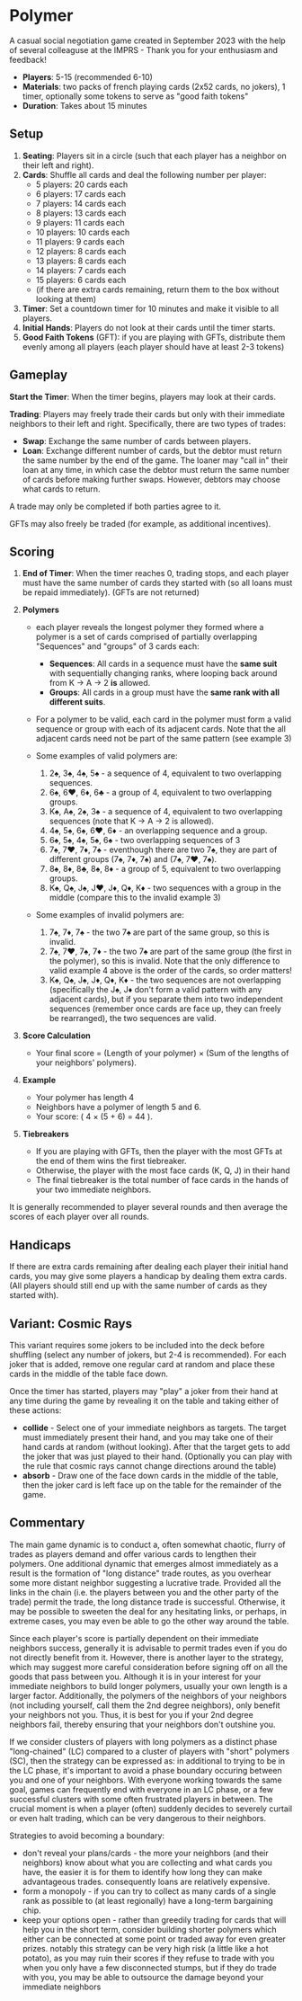 # Polymer

<!-- begin-content-flag -->

A casual social negotiation game created in September 2023 with the help of several colleaguse at the IMPRS - Thank you for your enthusiasm and feedback!

- **Players**: 5-15 (recommended 6-10)
- **Materials**: two packs of french playing cards (2x52 cards, no jokers), 1 timer, optionally some tokens to serve as "good faith tokens"
- **Duration**: Takes about 15 minutes

## **Setup**
1. **Seating**: Players sit in a circle (such that each player has a neighbor on their left and right).
2. **Cards**: Shuffle all cards and deal the following number per player:
   - 5 players: 20 cards each
   - 6 players: 17 cards each
   - 7 players: 14 cards each
   - 8 players: 13 cards each
   - 9 players: 11 cards each
   - 10 players: 10 cards each
   - 11 players: 9 cards each
   - 12 players: 8 cards each
   - 13 players: 8 cards each
   - 14 players: 7 cards each
   - 15 players: 6 cards each
   - (if there are extra cards remaining, return them to the box without looking at them)
3. **Timer**: Set a countdown timer for 10 minutes and make it visible to all players.
4. **Initial Hands**: Players do not look at their cards until the timer starts.
5. **Good Faith Tokens** (GFT): if you are playing with GFTs, distribute them evenly among all players (each player should have at least 2-3 tokens)

## **Gameplay**

**Start the Timer**: When the timer begins, players may look at their cards.

**Trading**: Players may freely trade their cards but only with their immediate neighbors to their left and right. Specifically, there are two types of trades:
- **Swap**: Exchange the same number of cards between players.
- **Loan**: Exchange different number of cards, but the debtor must return the same number by the end of the game. The loaner may "call in" their loan at any time, in which case the debtor must return the same number of cards before making further swaps. However, debtors may choose what cards to return.

A trade may only be completed if both parties agree to it.

GFTs may also freely be traded (for example, as additional incentives).

## **Scoring**
1. **End of Timer**: When the timer reaches 0, trading stops, and each player must have the same number of cards they started with (so all loans must be repaid immediately). (GFTs are not returned)

2. **Polymers**
   - each player reveals the longest polymer they formed where a polymer is a set of cards comprised of partially overlapping "Sequences" and "groups" of 3 cards each:

     - **Sequences**: All cards in a sequence must have the **same suit** with sequentially changing ranks, where looping back around from K → A → 2 **is** allowed.
     - **Groups**: All cards in a group must have the **same rank with all different suits**.

   - For a polymer to be valid, each card in the polymer must form a valid sequence or group with each of its adjacent cards. Note that the all adjacent cards need not be part of the same pattern (see example 3)

   - Some examples of valid polymers are:
     1. 2♠, 3♠, 4♠, 5♠ - a sequence of 4, equivalent to two overlapping sequences.
     2. 6♠, 6♥, 6♦, 6♣ - a group of 4, equivalent to two overlapping groups.
     3. K♠, A♠, 2♠, 3♠ - a sequence of 4, equivalent to two overlapping sequences (note that K → A → 2 is allowed).
     4. 4♠, 5♠, 6♠, 6♥, 6♦ - an overlapping sequence and a group.
     5. 6♠, 5♠, 4♠, 5♠, 6♠ - two overlapping sequences of 3
     6. 7♠, 7♥, 7♦, 7♠ - eventhough there are two 7♠, they are part of different groups (7♠, 7♦, 7♠) and (7♠, 7♥, 7♠).
     7. 8♠, 8♦, 8♣, 8♠, 8♦ - a group of 5, equivalent to two overlapping groups.
     8. K♠, Q♠, J♠, J♥, J♦, Q♦, K♦ - two sequences with a group in the middle (compare this to the invalid example 3)

   - Some examples of invalid polymers are:
     1. 7♠, 7♦, 7♠ - the two 7♠ are part of the same group, so this is invalid.
     2. 7♠, 7♥, 7♠, 7♦ - the two 7♠ are part of the same group (the first in the polymer), so this is invalid. Note that the only difference to valid example 4 above is the order of the cards, so order matters!
     3. K♠, Q♠, J♠, J♦, Q♦, K♦ - the two sequences are not overlapping (specifically the J♠, J♦ don't form a valid pattern with any adjacent cards), but if you separate them into two independent sequences (remember once cards are face up, they can freely be rearranged), the two sequences are valid.

3. **Score Calculation**
   - Your final score = (Length of your polymer) × (Sum of the lengths of your neighbors' polymers).
   
4. **Example**
   - Your polymer has length 4
   - Neighbors have a polymer of length 5 and 6.
   - Your score: \( 4 × (5 + 6) = 44 \).

5. **Tiebreakers**
   - If you are playing with GFTs, then the player with the most GFTs at the end of them wins the first tiebreaker.
   - Otherwise, the player with the most face cards (K, Q, J) in their hand
   - The final tiebreaker is the total number of face cards in the hands of your two immediate neighbors.

It is generally recommended to player several rounds and then average the scores of each player over all rounds.

## Handicaps

If there are extra cards remaining after dealing each player their initial hand cards, you may give some players a handicap by dealing them extra cards. (All players should still end up with the same number of cards as they started with).

## Variant: Cosmic Rays

This variant requires some jokers to be included into the deck before shuffling (select any number of jokers, but 2-4 is recommended). For each joker that is added, remove one regular card at random and place these cards in the middle of the table face down.

Once the timer has started, players may "play" a joker from their hand at any time during the game by revealing it on the table and taking either of these actions: 
- **collide** - Select one of your immediate neighbors as targets. The target must immediately present their hand, and you may take one of their hand cards at random (without looking). After that the target gets to add the joker that was just played to their hand. (Optionally you can play with the rule that cosmic rays cannot change directions around the table)
- **absorb** - Draw one of the face down cards in the middle of the table, then the joker card is left face up on the table for the remainder of the game.

## Commentary

The main game dynamic is to conduct a, often somewhat chaotic, flurry of trades as players demand and offer various cards to lengthen their polymers. One additional dynamic that emerges almost immediately as a result is the formation of "long distance" trade routes, as you overhear some more distant neighbor suggesting a lucrative trade. Provided all the links in the chain (i.e. the players between you and the other party of the trade) permit the trade, the long distance trade is successful. Otherwise, it may be possible to sweeten the deal for any hesitating links, or perhaps, in extreme cases, you may even be able to go the other way around the table.

Since each player's score is partially dependent on their immediate neighbors success, generally it is advisable to permit trades even if you do not directly benefit from it. However, there is another layer to the strategy, which may suggest more careful consideration before signing off on all the goods that pass between you. Although it is in your interest for your immediate neighbors to build longer polymers, usually your own length is a larger factor. Additionally, the polymers of the neighbors of your neighbors (not including yourself, call them the 2nd degree neighbors), only benefit your neighbors not you. Thus, it is best for you if your 2nd degree neighbors fail, thereby ensuring that your neighbors don't outshine you.

If we consider clusters of players with long polymers as a distinct phase "long-chained" (LC) compared to a cluster of players with "short" polymers (SC), then the strategy can be expressed as: in additional to trying to be in the LC phase, it's important to avoid a phase boundary occuring between you and one of your neighbors. With everyone working towards the same goal, games can frequently end with everyone in an LC phase, or a few successful clusters with some often frustrated players in between. The crucial moment is when a player (often) suddenly decides to severely curtail or even halt trading, which can be very dangerous to their neighbors.

Strategies to avoid becoming a boundary:

- don't reveal your plans/cards - the more your neighbors (and their neighbors) know about what you are collecting and what cards you have, the easier it is for them to identify how long they can make advantageous trades. consequently loans are relatively expensive.
- form a monopoly - if you can try to collect as many cards of a single rank as possible to (at least regionally) have a long-term bargaining chip.
- keep your options open - rather than greedily trading for cards that will help you in the short term, consider building shorter polymers which either can be connected at some point or traded away for even greater prizes. notably this strategy can be very high risk (a little like a hot potato), as you may ruin their scores if they refuse to trade with you when you only have a few disconnected stumps, but if they do trade with you, you may be able to outsource the damage beyond your immediate neighbors 


<!-- end-content-flag -->
